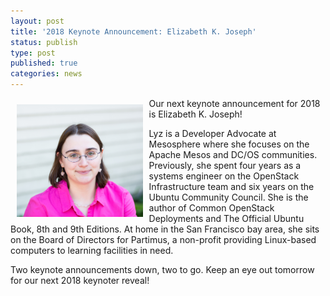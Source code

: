 ```yaml
---
layout: post
title: '2018 Keynote Announcement: Elizabeth K. Joseph'
status: publish
type: post
published: true
categories: news
---
```


<img src="/img/posts/2018_Keynote_Lyz.jpg" style="float:left; margin:10px; width:40%;" />

Our next keynote announcement for 2018 is Elizabeth K. Joseph!

Lyz is a Developer Advocate at Mesosphere where she
focuses on the Apache Mesos and DC/OS communities. Previously, she
spent four years as a systems engineer on the OpenStack Infrastructure
team and six years on the Ubuntu Community Council. She is the author
of Common OpenStack Deployments and The Official Ubuntu Book, 8th and
9th Editions. At home in the San Francisco bay area, she sits on the
Board of Directors for Partimus, a non-profit providing Linux-based
computers to learning facilities in need.

Two keynote announcements down, two to go. Keep an eye out tomorrow for our next 2018 keynoter reveal!
